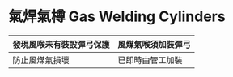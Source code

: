 # 氣焊氣樽 Gas Welding Cylinders

| 發現風喉未有裝設彈弓保護 | 風煤氣喉須加裝彈弓 |
| :--- | :--- |
| 防止風煤氣損壞 | 已即時由管工加裝 |



